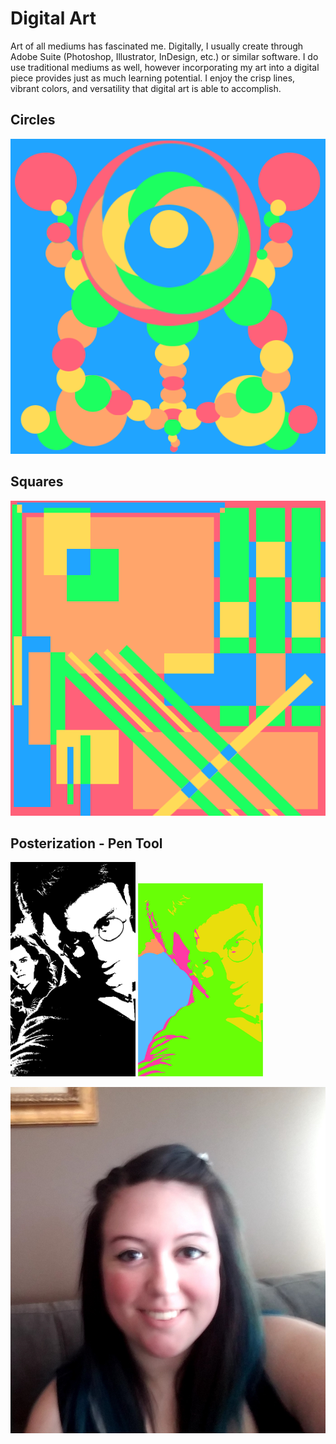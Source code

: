 # Digital Art

Art of all mediums has fascinated me. Digitally, I usually create through Adobe Suite (Photoshop, Illustrator, InDesign, etc.) or similar software. I do use traditional mediums as well, however incorporating my art into a digital piece provides just as much learning potential. I enjoy the crisp lines, vibrant colors, and versatility that digital art is able to accomplish.

## Circles
<img src="assets/img/Circles.png">

## Squares
<img src="assets/img/Squares.png">

## Posterization - Pen Tool
<img src="assets/img/HarryPotterPosterized.png" width="200"> <img src="assets/img/HarryPotterPenTool.jpg" width="200">

![Me](/assets/img/Me.jpg)
